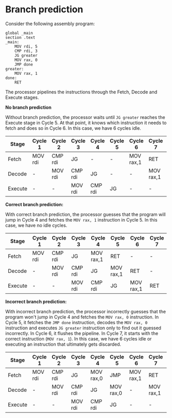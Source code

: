 # Branch prediction

Consider the following assembly program:

```assembly
global _main
section .text
_main:
    MOV rdi, 5
    CMP rdi, 3
    JG greater
    MOV rax, 0
    JMP done
greater:
    MOV rax, 1
done:
    RET
```

The processor pipelines the instructions through the Fetch, Decode and Execute stages.

**No branch prediction**

Without branch prediction, the processor waits until `JG greater` reaches the Execute stage in Cycle 5. At that point, it knows which instruction it needs to fetch and does so in Cycle 6. In this case, we have 6 cycles idle.

| Stage   | Cycle 1 | Cycle 2 | Cycle 3 | Cycle 4 | Cycle 5 | Cycle 6 | Cycle 7 | Cycle 8 | Cycle 9 |
|---------|---------|---------|---------|---------|---------|---------|---------|---------|---------|
| Fetch   | MOV rdi | CMP rdi | JG      | -       | -       | MOV rax,1| RET | -       | -       |
| Decode  | -       | MOV rdi | CMP rdi | JG      | -       | -       | MOV rax,1| RET | -       |
| Execute | -       | -       | MOV rdi | CMP rdi | JG      | -       | -       | MOV rax,1| RET |

**Correct branch prediction:**

With correct branch prediction, the processor guesses that the program will jump in Cycle 4 and fetches the `MOV rax, 1` instruction in Cycle 5. In this case, we have no idle cycles.

| Stage   | Cycle 1 | Cycle 2 | Cycle 3 | Cycle 4 | Cycle 5 | Cycle 6 | Cycle 7 |
|---------|---------|---------|---------|---------|---------|---------|---------|
| Fetch   | MOV rdi | CMP rdi | JG      | MOV rax,1| RET | -       | -       |
| Decode  | -       | MOV rdi | CMP rdi | JG      | MOV rax,1| RET | -       |
| Execute | -       | -       | MOV rdi | CMP rdi | JG      | MOV rax,1| RET |

**Incorrect branch prediction:**

With incorrect branch prediction, the processor incorrectly guesses that the program won't jump in Cycle 4 and fetches the `MOV rax, 0` instruction. In Cycle 5, it fetches the `JMP done` instruction, decodes the `MOV rax, 0` instruction and executes `JG greater` instruction only to find out it guessed incorrectly. In Cycle 6, it flushes the pipeline. In Cycle 7, it starts with the correct instruction (`MOV rax, 1`). In this case, we have 6 cycles idle or executing an instruction that ultimately gets discarded.

| Stage   | Cycle 1 | Cycle 2 | Cycle 3 | Cycle 4 | Cycle 5 | Cycle 6 | Cycle 7 | Cycle 8 | Cycle 9 |
|---------|---------|---------|---------|---------|---------|---------|---------|---------|---------|
| Fetch   | MOV rdi | CMP rdi | JG      | MOV rax,0| JMP    | MOV rax,1| RET    | -       | -       |
| Decode  | -       | MOV rdi | CMP rdi | JG      | MOV rax,0| -      | MOV rax,1| RET    | -       |
| Execute | -       | -       | MOV rdi | CMP rdi | JG      | -       | -       | MOV rax,1| RET    |
